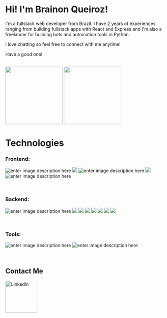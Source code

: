 # Hi! I'm Brainon Queiroz!


I'm a fullstack web developer from Brazil. I have 2 years of experiences ranging from building fullstack apps with React and Express and I'm also a freelancer for building bots and automation tools in Python.

I love chatting so feel free to connect with me anytime!

Have a good one!

<br>
<div>
  <img height="180em" src="https://github-readme-stats.vercel.app/api?username=qzbrainon&show_icons=true&theme=github_dark&include_all_commits=true&count_private=true"/>
  <img height="180em" src="https://github-readme-stats.vercel.app/api/top-langs/?username=qzbrainon&layout=compact&langs_count=7&theme=github_dark"/>
</div>



# Technologies

### Frontend:

![enter image description here](https://img.shields.io/badge/JavaScript-F7DF1E?style=for-the-badge&logo=javascript&logoColor=black)
![](https://img.shields.io/badge/Typescript-blue?style=for-the-badge&logo=Typescript&logoColor=white)
![enter image description here](https://img.shields.io/badge/react-black?style=for-the-badge&logo=react&logoColor=blue)
![](https://img.shields.io/badge/next-white?style=for-the-badge&logo=nextjs&logoColor=black)
![enter image description here](https://img.shields.io/badge/Jest-orange?style=for-the-badge&logo=jest&logoColor=white)

<br>


### Backend:
![enter image description here](https://img.shields.io/badge/Node.js-black?style=for-the-badge&logo=Node.js&logoColor=green)
![](https://img.shields.io/badge/Express.js-black?style=for-the-badge&logo=Express&logoColor=green)
![](https://img.shields.io/badge/Docker-blue?style=for-the-badge&logo=Docker&logoColor=white)
![](https://img.shields.io/badge/MySql-black?style=for-the-badge&logo=MySql&logoColor=blue)
![](https://img.shields.io/badge/MongoDB-black?style=for-the-badge&logo=MongoDB&logoColor=green)
![](https://img.shields.io/badge/Sequelize-black?style=for-the-badge&logo=Sequelize&logoColor=lightblue)
![](https://img.shields.io/badge/Nestjs-black?style=for-the-badge&logo=Nestjs&logoColor=red)
![](https://img.shields.io/badge/Python-black?style=for-the-badge&logo=Python&logoColor=yellow)

<br>


### Tools:

![enter image description here](https://img.shields.io/badge/Git-black?style=for-the-badge&logo=git&logoColor=orange)
![enter image description here](https://img.shields.io/badge/github-white?style=for-the-badge&logo=github&logoColor=black)

<br>

## Contact Me


<a href="https://www.linkedin.com/in/brainon-queiroz/" target="blank">
  <img alt="Linkedin" width="100px" src="https://img.shields.io/badge/-Linkedin-2361B8?style=for-the-badge&logo=linkedin" />
</a>


